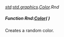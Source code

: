 _[std](../../modules/std/std-module.md):[std.graphics](../../modules/std/std-graphics.md).[Color](../../modules/std/std-graphics-color.md).Rnd_
##### Function Rnd:[Color](../../modules/std/std-graphics-color.md)(  )
Creates a random color.
